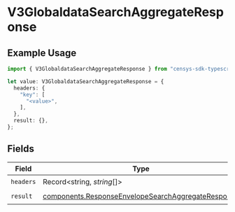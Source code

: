 # V3GlobaldataSearchAggregateResponse

## Example Usage

```typescript
import { V3GlobaldataSearchAggregateResponse } from "censys-sdk-typescript/models/operations";

let value: V3GlobaldataSearchAggregateResponse = {
  headers: {
    "key": [
      "<value>",
    ],
  },
  result: {},
};
```

## Fields

| Field                                                                                                                    | Type                                                                                                                     | Required                                                                                                                 | Description                                                                                                              |
| ------------------------------------------------------------------------------------------------------------------------ | ------------------------------------------------------------------------------------------------------------------------ | ------------------------------------------------------------------------------------------------------------------------ | ------------------------------------------------------------------------------------------------------------------------ |
| `headers`                                                                                                                | Record<string, *string*[]>                                                                                               | :heavy_check_mark:                                                                                                       | N/A                                                                                                                      |
| `result`                                                                                                                 | [components.ResponseEnvelopeSearchAggregateResponse](../../models/components/responseenvelopesearchaggregateresponse.md) | :heavy_check_mark:                                                                                                       | N/A                                                                                                                      |